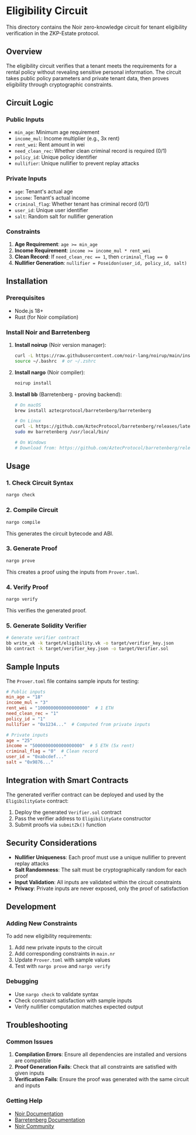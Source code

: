 # Eligibility Circuit

This directory contains the Noir zero-knowledge circuit for tenant eligibility verification in the ZKP-Estate protocol.

## Overview

The eligibility circuit verifies that a tenant meets the requirements for a rental policy without revealing sensitive personal information. The circuit takes public policy parameters and private tenant data, then proves eligibility through cryptographic constraints.

## Circuit Logic

### Public Inputs
- `min_age`: Minimum age requirement
- `income_mul`: Income multiplier (e.g., 3x rent)
- `rent_wei`: Rent amount in wei
- `need_clean_rec`: Whether clean criminal record is required (0/1)
- `policy_id`: Unique policy identifier
- `nullifier`: Unique nullifier to prevent replay attacks

### Private Inputs
- `age`: Tenant's actual age
- `income`: Tenant's actual income
- `criminal_flag`: Whether tenant has criminal record (0/1)
- `user_id`: Unique user identifier
- `salt`: Random salt for nullifier generation

### Constraints
1. **Age Requirement**: `age >= min_age`
2. **Income Requirement**: `income >= income_mul * rent_wei`
3. **Clean Record**: If `need_clean_rec == 1`, then `criminal_flag == 0`
4. **Nullifier Generation**: `nullifier = Poseidon(user_id, policy_id, salt)`

## Installation

### Prerequisites
- Node.js 18+ 
- Rust (for Noir compilation)

### Install Noir and Barretenberg

1. **Install noirup** (Noir version manager):
   ```bash
   curl -L https://raw.githubusercontent.com/noir-lang/noirup/main/install | bash
   source ~/.bashrc  # or ~/.zshrc
   ```

2. **Install nargo** (Noir compiler):
   ```bash
   noirup install
   ```

3. **Install bb** (Barretenberg - proving backend):
   ```bash
   # On macOS
   brew install aztecprotocol/barretenberg/barretenberg
   
   # On Linux
   curl -L https://github.com/AztecProtocol/barretenberg/releases/latest/download/barretenberg-linux-amd64.tar.gz | tar -xz
   sudo mv barretenberg /usr/local/bin/
   
   # On Windows
   # Download from: https://github.com/AztecProtocol/barretenberg/releases
   ```

## Usage

### 1. Check Circuit Syntax
```bash
nargo check
```

### 2. Compile Circuit
```bash
nargo compile
```
This generates the circuit bytecode and ABI.

### 3. Generate Proof
```bash
nargo prove
```
This creates a proof using the inputs from `Prover.toml`.

### 4. Verify Proof
```bash
nargo verify
```
This verifies the generated proof.

### 5. Generate Solidity Verifier
```bash
# Generate verifier contract
bb write_vk -k target/eligibility.vk -o target/verifier_key.json
bb contract -k target/verifier_key.json -o target/Verifier.sol
```

## Sample Inputs

The `Prover.toml` file contains sample inputs for testing:

```toml
# Public inputs
min_age = "18"
income_mul = "3"
rent_wei = "1000000000000000000"  # 1 ETH
need_clean_rec = "1"
policy_id = "1"
nullifier = "0x1234..."  # Computed from private inputs

# Private inputs
age = "25"
income = "5000000000000000000"  # 5 ETH (5x rent)
criminal_flag = "0"  # Clean record
user_id = "0xabcdef..."
salt = "0x9876..."
```

## Integration with Smart Contracts

The generated verifier contract can be deployed and used by the `EligibilityGate` contract:

1. Deploy the generated `Verifier.sol` contract
2. Pass the verifier address to `EligibilityGate` constructor
3. Submit proofs via `submitZk()` function

## Security Considerations

- **Nullifier Uniqueness**: Each proof must use a unique nullifier to prevent replay attacks
- **Salt Randomness**: The salt must be cryptographically random for each proof
- **Input Validation**: All inputs are validated within the circuit constraints
- **Privacy**: Private inputs are never exposed, only the proof of satisfaction

## Development

### Adding New Constraints
To add new eligibility requirements:

1. Add new private inputs to the circuit
2. Add corresponding constraints in `main.nr`
3. Update `Prover.toml` with sample values
4. Test with `nargo prove` and `nargo verify`

### Debugging
- Use `nargo check` to validate syntax
- Check constraint satisfaction with sample inputs
- Verify nullifier computation matches expected output

## Troubleshooting

### Common Issues

1. **Compilation Errors**: Ensure all dependencies are installed and versions are compatible
2. **Proof Generation Fails**: Check that all constraints are satisfied with given inputs
3. **Verification Fails**: Ensure the proof was generated with the same circuit and inputs

### Getting Help
- [Noir Documentation](https://noir-lang.org/)
- [Barretenberg Documentation](https://github.com/AztecProtocol/barretenberg)
- [Noir Community](https://discord.gg/noir-lang)
